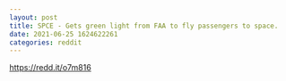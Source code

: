 ```yaml
--- 
layout: post 
title: SPCE - Gets green light from FAA to fly passengers to space. 
date: 2021-06-25 1624622261 
categories: reddit 
--- 
```

https://redd.it/o7m816